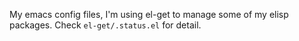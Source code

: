My emacs config files, I'm using el-get to manage some of my elisp packages. Check `el-get/.status.el` for detail.
